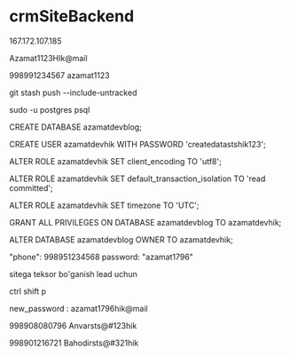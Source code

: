 # crmSiteBackend
167.172.107.185

Azamat1123HIk@mail

998991234567
azamat1123


git stash push --include-untracked



sudo -u postgres psql


CREATE DATABASE azamatdevblog;


CREATE USER azamatdevhik WITH PASSWORD 'createdatastshik123';

ALTER ROLE azamatdevhik SET client_encoding TO 'utf8';

ALTER ROLE azamatdevhik SET default_transaction_isolation TO 'read committed';

ALTER ROLE azamatdevhik SET timezone TO 'UTC';

GRANT ALL PRIVILEGES ON DATABASE azamatdevblog TO azamatdevhik;

ALTER DATABASE azamatdevblog OWNER TO azamatdevhik;


 "phone": 998951234568
 password: "azamat1796"




 sitega teksor bo'ganish lead uchun 




 ctrl shift p



 new_password : azamat1796hik@mail




998908080796
Anvarsts@#123hik


998901216721
Bahodirsts@#321hik
 


